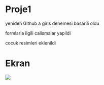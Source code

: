 # Proje1

yeniden Github a giris denemesi basarili oldu

formlarla ilgili calismalar yapildi

cocuk resimleri eklenildi

<h1>Ekran</h1>

![](ekran.gif)